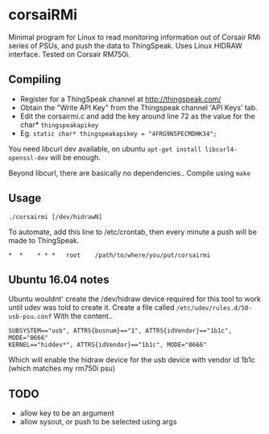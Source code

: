 corsaiRMi
=========
Minimal program for Linux to read monitoring information out of Corsair RMi series of PSUs, and push the data to ThingSpeak.
Uses Linux HIDRAW interface.
Tested on Corsair RM750i.

Compiling
---------
- Register for a ThingSpeak channel at http://thingspeak.com/
- Obtain the "Write API Key" from the Thingspeak channel 'API Keys' tab.
- Edit the corsairmi.c and add the key around line 72 as the value for the char* `thingspeakapikey`
 - Eg. `static char* thingspeakapikey = "4FRG9N5PECMDHK34";`

You need libcurl dev available, on ubuntu `apt-get install libcurl4-openssl-dev` will be enough.

Beyond libcurl, there are basically no dependencies..
Compile using `make`

Usage
-----
`./corsairmi [/dev/hidrawN]`

To automate, add this line to /etc/crontab, then every minute a push will be made to ThingSpeak.

`*  *    * * *   root    /path/to/where/you/put/corsairmi`

Ubuntu 16.04 notes
------------------

Ubuntu wouldnt' create the /dev/hidraw device required for this tool to work until udev was told to create it.
Create a file called `/etc/udev/rules.d/50-usb-psu.conf`
With the content..
```
SUBSYSTEM=="usb", ATTRS{busnum}=="1", ATTRS{idVendor}=="1b1c", MODE="0666"
KERNEL=="hiddev*", ATTRS{idVendor}=="1b1c", MODE="0666"
```
Which will enable the hidraw device for the usb device with vendor id 1b1c (which matches my rm750i psu)

TODO
----
- allow key to be an argument
- allow sysout, or push to be selected using args
